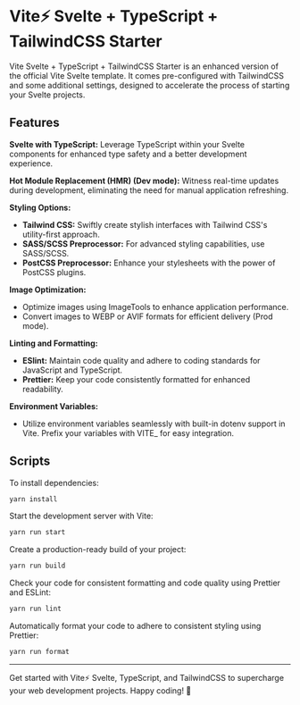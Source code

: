 # Vite⚡ Svelte + TypeScript + TailwindCSS Starter

Vite Svelte + TypeScript + TailwindCSS Starter is an enhanced version of the official Vite Svelte template. It comes pre-configured with TailwindCSS and some additional settings, designed to accelerate the process of starting your Svelte projects.

## Features

**Svelte with TypeScript:** Leverage TypeScript within your Svelte components for enhanced type safety and a better development experience.

**Hot Module Replacement (HMR) (Dev mode):** Witness real-time updates during development, eliminating the need for manual application refreshing.

**Styling Options:**

- **Tailwind CSS:** Swiftly create stylish interfaces with Tailwind CSS's utility-first approach.
- **SASS/SCSS Preprocessor:** For advanced styling capabilities, use SASS/SCSS.
- **PostCSS Preprocessor:** Enhance your stylesheets with the power of PostCSS plugins.

**Image Optimization:**

- Optimize images using ImageTools to enhance application performance.
- Convert images to WEBP or AVIF formats for efficient delivery (Prod mode).

**Linting and Formatting:**

- **ESlint:** Maintain code quality and adhere to coding standards for JavaScript and TypeScript.
- **Prettier:** Keep your code consistently formatted for enhanced readability.

**Environment Variables:**

- Utilize environment variables seamlessly with built-in dotenv support in Vite. Prefix your variables with VITE\_ for easy integration.

## Scripts

To install dependencies:

```sh
yarn install
```

Start the development server with Vite:

```sh
yarn run start
```

Create a production-ready build of your project:

```sh
yarn run build
```

Check your code for consistent formatting and code quality using Prettier and ESLint:

```sh
yarn run lint
```

Automatically format your code to adhere to consistent styling using Prettier:

```sh
yarn run format
```

---

Get started with Vite⚡ Svelte, TypeScript, and TailwindCSS to supercharge your web development projects. Happy coding! 🚀
